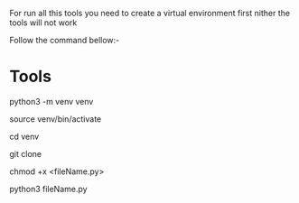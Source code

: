 For run all this tools you need to create a virtual environment first nither the tools will not work 

Follow the command bellow:-

# Tools

python3 -m venv venv

source venv/bin/activate

cd venv

git clone <github link>

chmod +x <fileName.py>

python3 fileName.py
